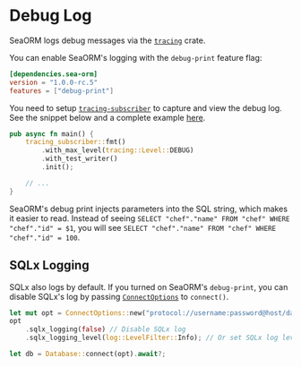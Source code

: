 # Debug Log

SeaORM logs debug messages via the [`tracing`](https://crates.io/crates/tracing) crate.

You can enable SeaORM's logging with the `debug-print` feature flag:

```toml
[dependencies.sea-orm]
version = "1.0.0-rc.5"
features = ["debug-print"]
```

You need to setup [`tracing-subscriber`](https://crates.io/crates/tracing-subscriber) to capture and view the debug log. See the snippet below and a complete example [here](https://github.com/SeaQL/sea-orm/blob/master/examples/actix_example/src/main.rs).

```rust
pub async fn main() {
    tracing_subscriber::fmt()
        .with_max_level(tracing::Level::DEBUG)
        .with_test_writer()
        .init();

    // ...
}
```

SeaORM's debug print injects parameters into the SQL string, which makes it easier to read. Instead of seeing `SELECT "chef"."name" FROM "chef" WHERE "chef"."id" = $1`, you will see `SELECT "chef"."name" FROM "chef" WHERE "chef"."id" = 100`.

## SQLx Logging

SQLx also logs by default. If you turned on SeaORM's `debug-print`, you can disable SQLx's log by passing [`ConnectOptions`](https://docs.rs/sea-orm/*/sea_orm/struct.ConnectOptions.html) to `connect()`.

```rust
let mut opt = ConnectOptions::new("protocol://username:password@host/database".to_owned());
opt
    .sqlx_logging(false) // Disable SQLx log
    .sqlx_logging_level(log::LevelFilter::Info); // Or set SQLx log level

let db = Database::connect(opt).await?;
```
